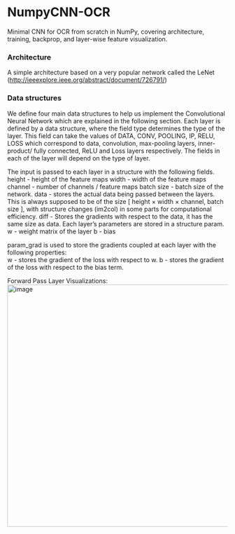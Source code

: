 # NumpyCNN-OCR
Minimal CNN for OCR from scratch in NumPy, covering architecture, training, backprop, and layer-wise feature visualization.

### Architecture
A simple architecture based on a very popular network called the LeNet (http://ieeexplore.ieee.org/abstract/document/726791/)

### Data structures
We define four main data structures to help us implement the Convolutional Neural Network which are explained in the following section. Each layer is defined by a data structure, where the field type determines the type of the layer. This field can take the values of DATA, CONV, POOLING, IP, RELU, LOSS which correspond to data, convolution, max-pooling layers, inner-product/ fully connected, ReLU and Loss layers respectively. The fields in each of the layer will depend on the type of layer.

The input is passed to each layer in a structure with the following fields.
height - height of the feature maps
width - width of the feature maps
channel - number of channels / feature maps
batch size - batch size of the network.
data - stores the actual data being passed between the layers. This is always supposed to be of the size [ height × width × channel, batch size ], with structure changes (im2col) in some parts for computational efficiency.
diff - Stores the gradients with respect to the data, it has the same size as data. Each layer’s parameters are stored in a structure param.
w - weight matrix of the layer
b - bias

param_grad is used to store the gradients coupled at each layer with the following properties:							
w - stores the gradient of the loss with respect to w.
b - stores the gradient of the loss with respect to the bias term.

Forward Pass Layer Visualizations:
<img width="553" alt="image" src="https://github.com/abhishek-1131/NumPyCNN-OCR/assets/47984097/5166b457-3e0d-4318-8ee3-fb2f01d0a628">


